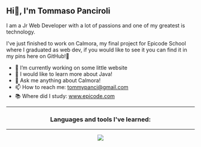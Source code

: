 ## Hi👋, I'm Tommaso Panciroli

I am a Jr Web Developer with a lot of passions and one of my greatest is technology.

I've just finished to work on Calmora, my final project for Epicode School where I graduated as web dev, if you would like to see it you can find it in my pins here on GitHub!🚀

- 🔭 I’m currently working on some little website
- 🌱 I would like to learn more about Java!
- 💬 Ask me anything about Calmora!
- 📫 How to reach me: tommypanci@gmail.com
- 📚 Where did I study: www.epicode.com

---

<h3 align='center'>Languages and tools I've learned:</h3>

---

<p align="center">
  <img src="https://skillicons.dev/icons?i=html,css,bootstrap,sass,js,ts,react,redux,java,spring,postgres" />
</p>
